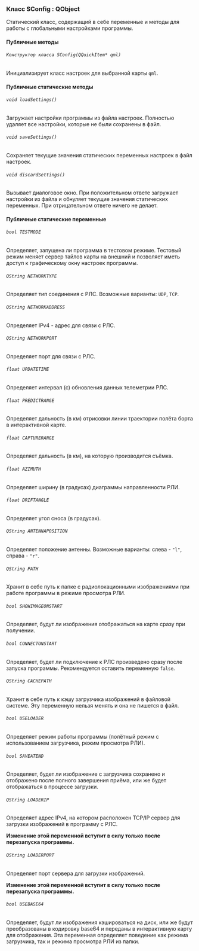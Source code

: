 ### Класс SConfig  :  QObject

Статический класс, содержащий в себе переменные и методы для работы с глобальными настройками программы.

#### Публичные методы

###### `Конструктор класса SConfig(QQuickItem* qml)`

Инициализирует класс настроек для выбранной карты `qml`.



#### Публичные статические методы

###### `void loadSettings()`

Загружает настройки программы из файла настроек. Полностью удаляет все настройки, которые не были сохранены в файл.

###### `void saveSettings()`

Сохраняет текущие значения статических переменных настроек в файл настроек.

###### `void discardSettings()`

Вызывает диалоговое окно. При положительном ответе загружает настройки из файла и обнуляет текущие значения статических переменных. При отрицательном ответе ничего не делает.

#### Публичные статические переменные

###### `bool TESTMODE`

Определяет, запущена ли программа в тестовом режиме. Тестовый режим меняет сервер тайлов карты на внешний и позволяет иметь доступ к графическому окну настроек программы.

###### `QString NETWORKTYPE`

Определяет тип соединения с РЛС. Возможные варианты: `UDP`, `TCP`.

###### `QString NETWORKADDRESS`

Определяет IPv4 - адрес для связи с РЛС.

###### `QString NETWORKPORT`

Определяет порт для связи с РЛС.

###### `float UPDATETIME`

Определяет интервал (с) обновления данных телеметрии РЛС.

###### `float PREDICTRANGE`

Определяет дальность (в км) отрисовки линии траектории полёта борта в интерактивной карте.

###### `float CAPTURERANGE`

Определяет дальность (в км), на которую производится съёмка.

###### `float AZIMUTH`

Определяет ширину (в градусах) диаграммы направленности РЛИ.

###### `float DRIFTANGLE`

Определяет угол сноса (в градусах).

###### `QString ANTENNAPOSITION`

Определяет положение антенны. Возможные варианты: слева -  `"l"`, справа - `"r"`.

###### `QString PATH`

Хранит в себе путь к папке с радиолокационными изображениями при работе программы в режиме просмотра РЛИ.

###### `bool SHOWIMAGEONSTART`

Определяет, будут ли изображения отображаться на карте сразу при получении.

###### `bool CONNECTONSTART`

Определяет, будет ли подключение к РЛС произведено сразу после запуска программы. Рекомендуется оставить переменную `false`.

###### `QString CACHEPATH`

Хранит в себе путь к кэшу загрузчика изображений в файловой системе. Эту переменную нельзя менять и она не пишется в файл.

###### `bool USELOADER`

Определяет режим работы программы (полётный режим с использованием загрузчика, режим просмотра РЛИ).

###### `bool SAVEATEND`

Определяет, будет ли изображение с загрузчика сохранено и отображено после полного завершения приёма, или же будет отображаться в процессе загрузки.

###### `QString LOADERIP`

Определяет адрес IPv4, на котором расположен TCP/IP сервер для загрузки изображений в программу с РЛС. 

**Изменение этой переменной вступит в силу только после перезапуска программы.**

###### `QString LOADERPORT`

Определяет порт сервера для загрузки изображений. 

**Изменение этой переменной вступит в силу только после перезапуска программы.**

###### `bool USEBASE64`

Определяет, будут ли изображения кэшироваться на диск, или же будут преобразованы в кодировку base64 и переданы в интерактивную карту для отображения. Эта переменная определяет поведение как режима загрузчика, так и режима просмотра РЛИ из папки.
